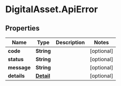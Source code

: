 # DigitalAsset.ApiError

## Properties

Name | Type | Description | Notes
------------ | ------------- | ------------- | -------------
**code** | **String** |  | [optional] 
**status** | **String** |  | [optional] 
**message** | **String** |  | [optional] 
**details** | [**Detail**](Detail.md) |  | [optional] 


